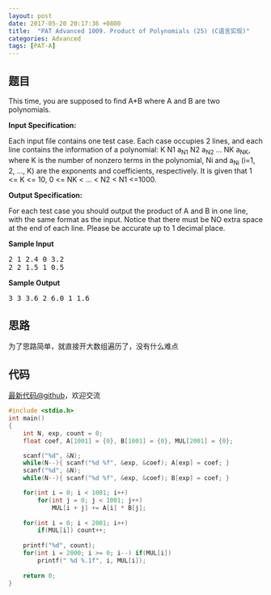 ```yaml
---
layout: post
date: 2017-05-20 20:17:36 +0800
title:  "PAT Advanced 1009. Product of Polynomials (25) (C语言实现)"
categories: Advanced
tags: [PAT-A]
---
```


## 题目

<div id="problemContent">
<p>This time, you are supposed to find A*B where A and B are two polynomials.</p>
<p><b>
Input Specification:
</b></p>
<p>Each input file contains one test case. Each case occupies 2 lines, and each line contains the information of a polynomial:
K N1 a<sub>N1</sub> N2 a<sub>N2</sub> ... NK a<sub>NK</sub>, where K is the number of nonzero terms in the polynomial, Ni and a<sub>Ni</sub> (i=1, 2, ..., K) are the exponents and coefficients, respectively.  It is given that 1 &lt;= K &lt;= 10, 0 &lt;= NK &lt; ... &lt; N2 &lt; N1 &lt;=1000.  
<p>
<p><b>
Output Specification:
</b></p>
<p>For each test case you should output the product of A and B in one line, with the same format as the input.  Notice that there must be NO extra space at the end of each line.  Please be accurate up to 1 decimal place. </p>
<b>Sample Input</b><pre>
2 1 2.4 0 3.2
2 2 1.5 1 0.5
</pre>
<b>Sample Output</b><pre>
3 3 3.6 2 6.0 1 1.6
</pre>
</p></p></div>

## 思路

为了思路简单，就直接开大数组遍历了，没有什么难点

## 代码

[最新代码@github](https://github.com/OliverLew/PAT/blob/master/PATAdvanced/1009.c)，欢迎交流
```c
#include <stdio.h>
int main()
{
    int N, exp, count = 0;
    float coef, A[1001] = {0}, B[1001] = {0}, MUL[2001] = {0};

    scanf("%d", &N);
    while(N--){ scanf("%d %f", &exp, &coef); A[exp] = coef; }
    scanf("%d", &N);
    while(N--){ scanf("%d %f", &exp, &coef); B[exp] = coef; }

    for(int i = 0; i < 1001; i++)
        for(int j = 0; j < 1001; j++)
            MUL[i + j] += A[i] * B[j];
    
    for(int i = 0; i < 2001; i++)
        if(MUL[i]) count++;
    
    printf("%d", count);
    for(int i = 2000; i >= 0; i--) if(MUL[i]) 
        printf(" %d %.1f", i, MUL[i]);
    
    return 0;
}

```